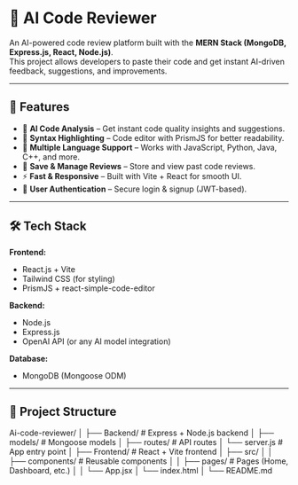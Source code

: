 # 🤖 AI Code Reviewer

An AI-powered code review platform built with the **MERN Stack (MongoDB, Express.js, React, Node.js)**.  
This project allows developers to paste their code and get instant AI-driven feedback, suggestions, and improvements.

---

## 🚀 Features

- 🔎 **AI Code Analysis** – Get instant code quality insights and suggestions.  
- 🎨 **Syntax Highlighting** – Code editor with PrismJS for better readability.  
- 📂 **Multiple Language Support** – Works with JavaScript, Python, Java, C++, and more.  
- 💾 **Save & Manage Reviews** – Store and view past code reviews.  
- ⚡ **Fast & Responsive** – Built with Vite + React for smooth UI.  
- 🔐 **User Authentication** – Secure login & signup (JWT-based).  

---

## 🛠️ Tech Stack

**Frontend:**
- React.js + Vite
- Tailwind CSS (for styling)
- PrismJS + react-simple-code-editor

**Backend:**
- Node.js
- Express.js
- OpenAI API (or any AI model integration)

**Database:**
- MongoDB (Mongoose ODM)

---

## 📂 Project Structure

Ai-code-reviewer/
│
├── Backend/ # Express + Node.js backend
│ ├── models/ # Mongoose models
│ ├── routes/ # API routes
│ └── server.js # App entry point
│
├── Frontend/ # React + Vite frontend
│ ├── src/
│ │ ├── components/ # Reusable components
│ │ ├── pages/ # Pages (Home, Dashboard, etc.)
│ │ └── App.jsx
│ └── index.html
│
└── README.md


